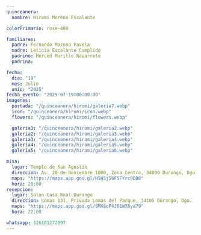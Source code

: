 ```yaml
---
quinceanera:
  nombre: Hiromi Moreno Escalante

colorPrimario: rose-400

familiares:
  padre: Fernando Moreno Favela
  madre: Leticia Escalante Cumplido
  padrino: Merced Murillo Navarrete
  padrina:

fecha:
  dia: "19"
  mes: Julio
  anio: "2025"
fecha_evento: "2025-07-19T00:00:00"
imagenes:
  portada: "/quinceanera/hiromi/galeria7.webp"
  icon: "/quinceanera/hiromi/icon.webp"
  flowers: "/quinceanera/hiromi/flowers.webp"

  galeria1: "/quinceanera/hiromi/galeria2.webp"
  galeria2: "/quinceanera/hiromi/galeria3.webp"
  galeria3: "/quinceanera/hiromi/galeria4.webp"
  galeria4: "/quinceanera/hiromi/galeria5.webp"
  galeria5: "/quinceanera/hiromi/galeria6.webp"

misa:
  lugar: Templo de San Agustín
  direccion: Av. 20 de Noviembre 1000, Zona Centro, 34000 Durango, Dgo.
  maps: "https://maps.app.goo.gl/HSHSj56F5FYrc9DB8"
  hora: 20:00
recepcion:
  lugar: Salon Casa Real Durango
  direccion: Lomas 131, Privada Lomas del Parque, 34105 Durango, Dgo.
  maps: "https://maps.app.goo.gl/8MX8oP4J61WX6ya79"
  hora: 22:00

whatsapp: 526181272097
---
```

